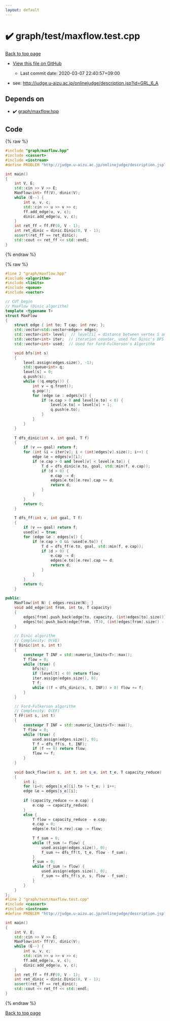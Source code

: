 ```yaml
---
layout: default
---
```


<!-- mathjax config similar to math.stackexchange -->
<script type="text/javascript" async
  src="https://cdnjs.cloudflare.com/ajax/libs/mathjax/2.7.5/MathJax.js?config=TeX-MML-AM_CHTML">
</script>
<script type="text/x-mathjax-config">
  MathJax.Hub.Config({
    TeX: { equationNumbers: { autoNumber: "AMS" }},
    tex2jax: {
      inlineMath: [ ['$','$'] ],
      processEscapes: true
    },
    "HTML-CSS": { matchFontHeight: false },
    displayAlign: "left",
    displayIndent: "2em"
  });
</script>

<script type="text/javascript" src="https://cdnjs.cloudflare.com/ajax/libs/jquery/3.4.1/jquery.min.js"></script>
<script src="https://cdn.jsdelivr.net/npm/jquery-balloon-js@1.1.2/jquery.balloon.min.js" integrity="sha256-ZEYs9VrgAeNuPvs15E39OsyOJaIkXEEt10fzxJ20+2I=" crossorigin="anonymous"></script>
<script type="text/javascript" src="../../../assets/js/copy-button.js"></script>
<link rel="stylesheet" href="../../../assets/css/copy-button.css" />


# :heavy_check_mark: graph/test/maxflow.test.cpp

<a href="../../../index.html">Back to top page</a>

* <a href="{{ site.github.repository_url }}/blob/master/graph/test/maxflow.test.cpp">View this file on GitHub</a>
    - Last commit date: 2020-03-07 22:40:57+09:00


* see: <a href="http://judge.u-aizu.ac.jp/onlinejudge/description.jsp?id=GRL_6_A">http://judge.u-aizu.ac.jp/onlinejudge/description.jsp?id=GRL_6_A</a>


## Depends on

* :heavy_check_mark: <a href="../../../library/graph/maxflow.hpp.html">graph/maxflow.hpp</a>


## Code

<a id="unbundled"></a>
{% raw %}
```cpp
#include "graph/maxflow.hpp"
#include <cassert>
#include <iostream>
#define PROBLEM "http://judge.u-aizu.ac.jp/onlinejudge/description.jsp?id=GRL_6_A"

int main()
{
    int V, E;
    std::cin >> V >> E;
    MaxFlow<int> ff(V), dinic(V);
    while (E--) {
        int u, v, c;
        std::cin >> u >> v >> c;
        ff.add_edge(u, v, c);
        dinic.add_edge(u, v, c);
    }
    int ret_ff = ff.FF(0, V - 1);
    int ret_dinic = dinic.Dinic(0, V - 1);
    assert(ret_ff == ret_dinic);
    std::cout << ret_ff << std::endl;
}

```
{% endraw %}

<a id="bundled"></a>
{% raw %}
```cpp
#line 2 "graph/maxflow.hpp"
#include <algorithm>
#include <limits>
#include <queue>
#include <vector>

// CUT begin
// MaxFlow (Dinic algorithm)
template <typename T>
struct MaxFlow
{
    struct edge { int to; T cap; int rev; };
    std::vector<std::vector<edge>> edges;
    std::vector<int> level;  // level[i] = distance between vertex S and i (Default: -1)
    std::vector<int> iter;  // iteration counter, used for Dinic's DFS
    std::vector<int> used;  // Used for Ford-Fulkerson's Algorithm

    void bfs(int s)
    {
        level.assign(edges.size(), -1);
        std::queue<int> q;
        level[s] = 0;
        q.push(s);
        while (!q.empty()) {
            int v = q.front();
            q.pop();
            for (edge &e : edges[v]) {
                if (e.cap > 0 and level[e.to] < 0) {
                    level[e.to] = level[v] + 1;
                    q.push(e.to);
                }
            }
        }
    }
 
    T dfs_dinic(int v, int goal, T f)
    {
        if (v == goal) return f;
        for (int &i = iter[v]; i < (int)edges[v].size(); i++) {
            edge &e = edges[v][i];
            if (e.cap > 0 and level[v] < level[e.to]) {
                T d = dfs_dinic(e.to, goal, std::min(f, e.cap));
                if (d > 0) {
                    e.cap -= d;
                    edges[e.to][e.rev].cap += d;
                    return d;
                }
            }
        }
        return 0;
    }
 
    T dfs_ff(int v, int goal, T f)
    {
        if (v == goal) return f;
        used[v] = true;
        for (edge &e : edges[v]) {
            if (e.cap > 0 && !used[e.to]) {
                T d = dfs_ff(e.to, goal, std::min(f, e.cap));
                if (d > 0) {
                    e.cap -= d;
                    edges[e.to][e.rev].cap += d;
                    return d;
                }
            }
        }
        return 0;
    }
 
public:
    MaxFlow(int N) { edges.resize(N); }
    void add_edge(int from, int to, T capacity)
    {
        edges[from].push_back(edge{to, capacity, (int)edges[to].size()});
        edges[to].push_back(edge{from, (T)0, (int)edges[from].size() - 1});
    }
 
    // Dinic algorithm
    // Complexity: O(VE)
    T Dinic(int s, int t)
    {
        constexpr T INF = std::numeric_limits<T>::max();
        T flow = 0;
        while (true) {
            bfs(s);
            if (level[t] < 0) return flow;
            iter.assign(edges.size(), 0);
            T f;
            while ((f = dfs_dinic(s, t, INF)) > 0) flow += f;
        }
    }

    // Ford-Fulkerson algorithm
    // Complexity: O(EF)
    T FF(int s, int t)
    {
        constexpr T INF = std::numeric_limits<T>::max();
        T flow = 0;
        while (true) {
            used.assign(edges.size(), 0);
            T f = dfs_ff(s, t, INF);
            if (f == 0) return flow;
            flow += f;
        }
    }
 
    void back_flow(int s, int t, int s_e, int t_e, T capacity_reduce)
    {
        int i;
        for (i=0; edges[s_e][i].to != t_e; ) i++;
        edge &e = edges[s_e][i];
 
        if (capacity_reduce <= e.cap) {
            e.cap -= capacity_reduce;
        }
        else {
            T flow = capacity_reduce - e.cap;
            e.cap = 0;
            edges[e.to][e.rev].cap -= flow;
 
            T f_sum = 0;
            while (f_sum != flow) {
                used.assign(edges.size(), 0);
                f_sum += dfs_ff(t, t_e, flow - f_sum);
            }
            f_sum = 0;
            while (f_sum != flow) {
                used.assign(edges.size(), 0);
                f_sum += dfs_ff(s_e, s, flow - f_sum);
            }
        }
    }
};
#line 2 "graph/test/maxflow.test.cpp"
#include <cassert>
#include <iostream>
#define PROBLEM "http://judge.u-aizu.ac.jp/onlinejudge/description.jsp?id=GRL_6_A"

int main()
{
    int V, E;
    std::cin >> V >> E;
    MaxFlow<int> ff(V), dinic(V);
    while (E--) {
        int u, v, c;
        std::cin >> u >> v >> c;
        ff.add_edge(u, v, c);
        dinic.add_edge(u, v, c);
    }
    int ret_ff = ff.FF(0, V - 1);
    int ret_dinic = dinic.Dinic(0, V - 1);
    assert(ret_ff == ret_dinic);
    std::cout << ret_ff << std::endl;
}

```
{% endraw %}

<a href="../../../index.html">Back to top page</a>


